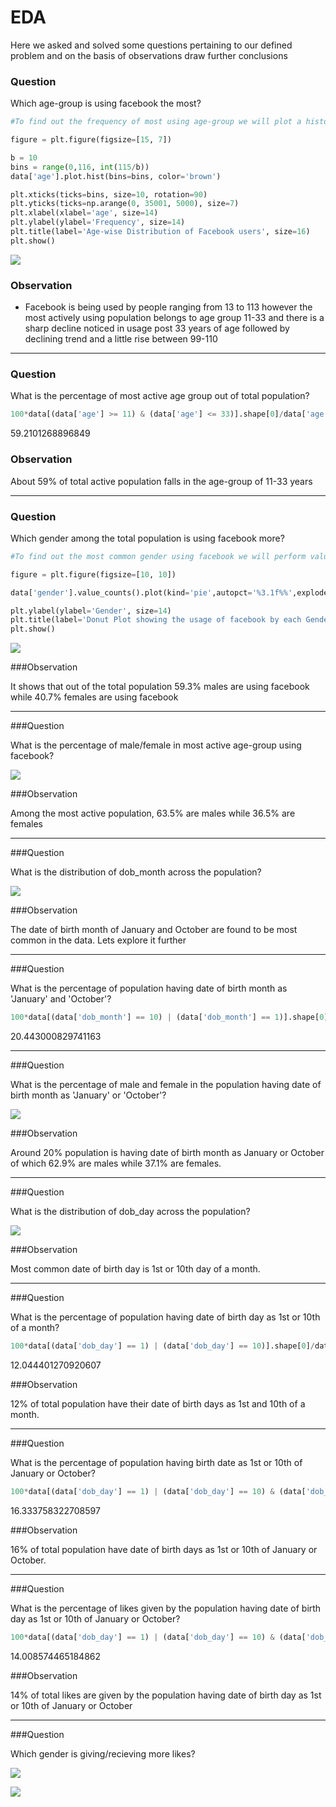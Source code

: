 # EDA

Here we asked and solved some questions pertaining to our defined problem and on the basis of observations draw further conclusions

### Question

Which age-group is using facebook the most?

```python
#To find out the frequency of most using age-group we will plot a histogram on age feature

figure = plt.figure(figsize=[15, 7])

b = 10
bins = range(0,116, int(115/b))
data['age'].plot.hist(bins=bins, color='brown')

plt.xticks(ticks=bins, size=10, rotation=90)
plt.yticks(ticks=np.arange(0, 35001, 5000), size=7)
plt.xlabel(xlabel='age', size=14)
plt.ylabel(ylabel='Frequency', size=14)
plt.title(label='Age-wise Distribution of Facebook users', size=16)
plt.show()

```
[![](https://raw.githubusercontent.com/Richa-git27/Facebook-data-Analysis/main/EDA/age-hist.png)](https://raw.githubusercontent.com/Richa-git27/Facebook-data-Analysis/main/EDA/age-hist.png)

### Observation

- Facebook is being used by people ranging from 13 to 113 however the most actively using population belongs to age group 11-33 and there is a sharp decline noticed in usage post 33 years of age followed by declining trend and a little rise between 99-110

------------

### Question

What is the percentage of most active age group out of total population?

```python
100*data[(data['age'] >= 11) & (data['age'] <= 33)].shape[0]/data['age'].shape[0]
```
59.2101268896849

### Observation

About 59% of total active population falls in the age-group of 11-33 years

------------

### Question

Which gender among the total population is using facebook more?

```python
#To find out the most common gender using facebook we will perform value counts on gender feature and plot a donut chart

figure = plt.figure(figsize=[10, 10])

data['gender'].value_counts().plot(kind='pie',autopct='%3.1f%%',explode=np.ones(2)/10,wedgeprops=dict(width=0.15),fontsize=12,shadow=True,cmap='inferno',label='')

plt.ylabel(ylabel='Gender', size=14)
plt.title(label='Donut Plot showing the usage of facebook by each Gender', size=18)
plt.show()
```
[![](https://raw.githubusercontent.com/Richa-git27/Facebook-data-Analysis/main/EDA/gender-gr.png)](https://raw.githubusercontent.com/Richa-git27/Facebook-data-Analysis/main/EDA/gender-gr.png)


###Observation

It shows that out of the total population 59.3% males are using facebook while 40.7% females are using facebook

------------


###Question

What is the percentage of male/female in most active age-group using facebook?

[![](https://raw.githubusercontent.com/Richa-git27/Facebook-data-Analysis/main/EDA/agpe-pc.png)](https://raw.githubusercontent.com/Richa-git27/Facebook-data-Analysis/main/EDA/agpe-pc.png)

###Observation

Among the most active population, 63.5% are males while 36.5% are females

------------


###Question

What is the distribution of dob_month across the population?

[![](https://raw.githubusercontent.com/Richa-git27/Facebook-data-Analysis/main/EDA/dob_mnt.png)](https://raw.githubusercontent.com/Richa-git27/Facebook-data-Analysis/main/EDA/dob_mnt.png)

###Observation

The date of birth month of January and October are found to be most common in the data. Lets explore it further

------------


###Question

What is the percentage of population having date of birth month as 'January' and 'October'?

```python
100*data[(data['dob_month'] == 10) | (data['dob_month'] == 1)].shape[0]/data['dob_month'].shape[0]
```
20.443000829741163

------------


###Question

What is the percentage of male and female in the population having date of birth month as 'January' or 'October'?

[![](https://raw.githubusercontent.com/Richa-git27/Facebook-data-Analysis/main/EDA/gdr_domth.png)](https://raw.githubusercontent.com/Richa-git27/Facebook-data-Analysis/main/EDA/gdr_domth.png)

###Observation

Around 20% population is having date of birth month as January or October of which 62.9% are males while 37.1% are females.

------------


###Question

What is the distribution of dob_day across the population?

[![](https://raw.githubusercontent.com/Richa-git27/Facebook-data-Analysis/main/EDA/dob_dy.png)](https://raw.githubusercontent.com/Richa-git27/Facebook-data-Analysis/main/EDA/dob_dy.png)

###Observation

Most common date of birth day is 1st or 10th day of a month.

------------


###Question

What is the percentage of population having date of birth day as 1st or 10th of a month?

```python
100*data[(data['dob_day'] == 1) | (data['dob_day'] == 10)].shape[0]/data['dob_day'].shape[0]
```

12.044401270920607

###Observation

12% of total population have their date of birth days as 1st and 10th of a month.

------------


###Question

What is the percentage of population having birth date as 1st or 10th of January or October?

```python
100*data[(data['dob_day'] == 1) | (data['dob_day'] == 10) & (data['dob_month'] == 10) | (data['dob_month'] == 1)].shape[0]/data.shape[0]
```

16.333758322708597

###Observation

16% of total population have date of birth days as 1st or 10th of January or October.

------------


###Question

What is the percentage of likes given by the population having date of birth day as 1st or 10th of January or October?

```python
100*data[(data['dob_day'] == 1) | (data['dob_day'] == 10) & (data['dob_month'] == 10) | (data['dob_month'] == 1)]['likes'].sum()/data['likes'].sum()
```

14.008574465184862

###Observation

14% of total likes are given by the population having date of birth day as 1st or 10th of January or October

------------

###Question

Which gender is giving/recieving more likes?

[![](https://raw.githubusercontent.com/Richa-git27/Facebook-data-Analysis/main/EDA/gndr_likes.png)](https://raw.githubusercontent.com/Richa-git27/Facebook-data-Analysis/main/EDA/gndr_likes.png)

[![](https://raw.githubusercontent.com/Richa-git27/Facebook-data-Analysis/main/EDA/gndr_like_rec.png)](https://raw.githubusercontent.com/Richa-git27/Facebook-data-Analysis/main/EDA/gndr_like_rec.png)
